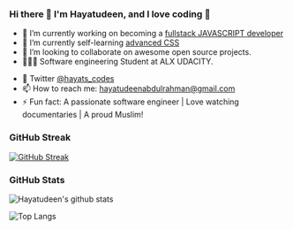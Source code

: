 ### Hi there 👋 I'm Hayatudeen, and I love coding 🥰

<!--
**religiousCoder/religiousCoder** is a ✨ _special_ ✨ repository because its `README.md` (this file) appears on your GitHub profile.

Here are some ideas to get you started:
-->

- 🔭 I’m currently working on becoming a [fullstack JAVASCRIPT developer]( https://github.com/HayatsCodes/UDACITY_FULLSTACK-JS)
- 🌱 I’m currently self-learning [advanced CSS]( https://github.com/HayatsCodes/fullstack_js)
- 👯 I’m looking to collaborate on awesome open source projects.
- 👨🏽‍🎓 Software engineering Student at ALX UDACITY.
<!-- 💬 Blog [hayats builds](religiouscoder.hashnode.dev) -->
- 💬 Twitter [@hayats_codes](https://twitter.com/hayats_codes)
- 📫 How to reach me: hayatudeenabdulrahman@gmail.com
- ⚡ Fun fact: A passionate software engineer | Love watching documentaries | A proud Muslim!

### GitHub Streak
[![GitHub Streak](https://streak-stats.demolab.com/?user=HayatsCodes&theme=merko)](https://git.io/streak-stats)

### GitHub Stats
![Hayatudeen's github stats](https://github-readme-stats.vercel.app/api?username=HayatsCodes&show_icons=true&theme=great-gatsby)

![Top Langs](https://github-readme-stats.vercel.app/api/top-langs/?username=HayatsCodes&theme=great-gatsby&layout=compact)


